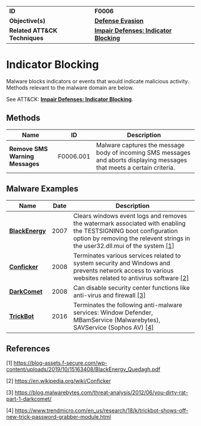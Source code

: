 
<table>
<tr>
<td><b>ID</b></td>
<td><b>F0006</b></td>
</tr>
<tr>
<td><b>Objective(s)</b></td>
<td><b><a href="../defense-evasion">Defense Evasion</a></b></td>
</tr>
<tr>
<td><b>Related ATT&CK Techniques</b></td>
<td><b><a href="https://attack.mitre.org/techniques/T1562/006/">Impair Defenses: Indicator Blocking</a></b></td>
</tr>
</table>


Indicator Blocking
==================
Malware blocks indicators or events that would indicate malicious activity. Methods relevant to the malware domain are below. 

See ATT&CK: [**Impair Defenses: Indicator Blocking**](https://attack.mitre.org/techniques/T1562/006/).

Methods
-------
|Name|ID|Description|
|---|---|---|
|**Remove SMS Warning Messages**|F0006.001|Malware captures the message body of incoming SMS messages and aborts displaying messages that meets a certain criteria.|


Malware Examples
----------------
|Name|Date|Description|
|---|---|---|
|[**BlackEnergy**](../xample-malware/blackenergy.md)|2007|Clears windows event logs and removes the watermark associated with enabling the TESTSIGNING boot configuration option by removing the relevent strings in the user32.dll.mui of the system  [[1]](#1)|
|[**Conficker**](../xample-malware/conficker.md)|2008|Terminates various services related to system security and Windows and prevents network access to various websites related to antivirus software  [[2]](#2)|
|[**DarkComet**](../xample-malware/dark-comet.md)|2008|Can disable security center functions like anti-virus and firewall [[3]](#3)|
|[**TrickBot**](../xample-malware/trickbot.md)|2016|Terminates the following anti-malware services: Window Defender, MBamService (Malwarebytes), SAVService (Sophos AV) [[4]](#4)|

References
----------
<a name="1">[1]</a> https://blog-assets.f-secure.com/wp-content/uploads/2019/10/15163408/BlackEnergy_Quedagh.pdf

<a name="2">[2]</a> https://en.wikipedia.org/wiki/Conficker

<a name="3">[3]</a> https://blog.malwarebytes.com/threat-analysis/2012/06/you-dirty-rat-part-1-darkcomet/

<a name="4">[4]</a> https://www.trendmicro.com/en_us/research/18/k/trickbot-shows-off-new-trick-password-grabber-module.html
